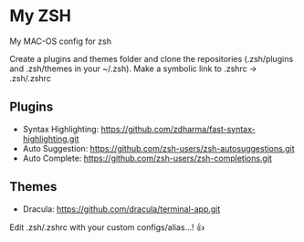 # My ZSH 
My MAC-OS config for zsh

Create a plugins and themes folder and clone the repositories (.zsh/plugins and .zsh/themes in your ~/.zsh).
Make a symbolic link to .zshrc -> .zsh/.zshrc

## Plugins
- Syntax Highlighting:  https://github.com/zdharma/fast-syntax-highlighting.git
- Auto Suggestion:      https://github.com/zsh-users/zsh-autosuggestions.git
- Auto Complete:        https://github.com/zsh-users/zsh-completions.git

## Themes
- Dracula:              https://github.com/dracula/terminal-app.git

Edit .zsh/.zshrc with your custom configs/alias...! :+1:

